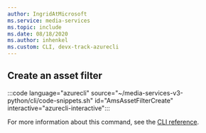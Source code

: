 ```yaml
---
author: IngridAtMicrosoft
ms.service: media-services 
ms.topic: include
ms.date: 08/18/2020
ms.author: inhenkel
ms.custom: CLI, devx-track-azurecli
---
```


<!--Create an asset filter CLI-->

## Create an asset filter

:::code language="azurecli" source="~/media-services-v3-python/cli/code-snippets.sh" id="AmsAssetFilterCreate" interactive="azurecli-interactive":::

For more information about this command, see the [CLI reference](/cli/azure/ams/asset-filter?view=azure-cli-latest#az-ams-asset-filter-create).
